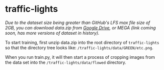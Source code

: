 # traffic-lights

*Due to the dataset size being greater than GitHub's LFS max file size of 2GB, you can download data.zip from [Google Drive](https://drive.google.com/open?id=1zyt28sGXxvXaeSdj-kab2W_kWCH5fPIX), or MEGA (link coming soon, has more versions of dataset in history).*

To start training, first unzip data.zip into the root directory of `traffic-lights` so that the directory tree looks like: `/traffic-lights/data/GREEN/etc.png`.

When you run train.py, it will then start a process of cropping images from the data set into the `/traffic-lights/data/flowed` directory.